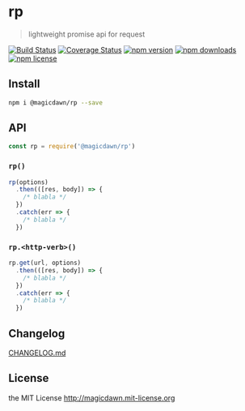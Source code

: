 # rp

> lightweight promise api for request

[![Build Status](https://img.shields.io/travis/magicdawn/rp.svg?style=flat-square)](https://travis-ci.org/magicdawn/rp)
[![Coverage Status](https://img.shields.io/codecov/c/github/magicdawn/rp.svg?style=flat-square)](https://codecov.io/gh/magicdawn/rp)
[![npm version](https://img.shields.io/npm/v/%40magicdawn/rp.svg?style=flat-square)](https://www.npmjs.com/package/@magicdawn/rp)
[![npm downloads](https://img.shields.io/npm/dm/%40magicdawn/rp.svg?style=flat-square)](https://www.npmjs.com/package/@magicdawn/rp)
[![npm license](https://img.shields.io/npm/l/%40magicdawn/rp.svg?style=flat-square)](http://magicdawn.mit-license.org)

## Install

```sh
npm i @magicdawn/rp --save
```

## API

```js
const rp = require('@magicdawn/rp')
```

### `rp()`

```js
rp(options)
  .then(([res, body]) => {
    /* blabla */
  })
  .catch(err => {
    /* blabla */
  })
```

### `rp.<http-verb>()`

```js
rp.get(url, options)
  .then(([res, body]) => {
    /* blabla */
  })
  .catch(err => {
    /* blabla */
  })
```

## Changelog

[CHANGELOG.md](CHANGELOG.md)

## License

the MIT License http://magicdawn.mit-license.org
